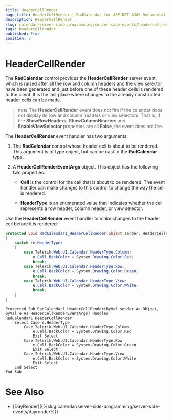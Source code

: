 ```yaml
---
title: HeaderCellRender
page_title: HeaderCellRender | RadCalendar for ASP.NET AJAX Documentation
description: HeaderCellRender
slug: calendar/server-side-programming/server-side-events/headercellrender
tags: headercellrender
published: True
position: 2
---
```


# HeaderCellRender



The **RadCalendar** control provides the
**HeaderCellRender** server event, which is raised after all the
row and column headers and the view selector have been generated and just
before one of these header cells is rendered to the client. It is the last
place where changes to the already constructed header cells can be made.

>note 
The **HeaderCellRender** event does not fire if the calendar does not display its row and column headers or view selectors. That is, if the **ShowRowHeaders**, **ShowColumnHeaders** and **EnableViewSelector** properties are all **False**, the event does not fire.
>


The **HeaderCellRender** event handler has two arguments:

1. The **RadCalendar** control whose header cell is about to be rendered. This argument is of type object, but can be cast to the **RadCalendar** type.

2. A **HeaderCellRenderEventArgs** object. This object has the following two properties:

	* **Cell** is the control for the cell that is about to be rendered. The event handler can make changes to this control to change the way the cell is rendered.

	* **HeaderType** is an enumerated value that indicates whether the cell represents a row header, column header, or view selector.

Use the **HeaderCellRender** event handler to make changes to the header cell before it is rendered:



````C#
protected void RadCalendar1_HeaderCellRender(object sender, HeaderCellRenderEventArgs e)
{
    switch (e.HeaderType)
    {
        case Telerik.Web.UI.Calendar.HeaderType.Column:
            e.Cell.BackColor = System.Drawing.Color.Red;
            break;
        case Telerik.Web.UI.Calendar.HeaderType.Row:
            e.Cell.BackColor = System.Drawing.Color.Green;
            break;
        case Telerik.Web.UI.Calendar.HeaderType.View:
            e.Cell.BackColor = System.Drawing.Color.White;
            break;
    }
}
````
````VB.NET
Protected Sub RadCalendar1_HeaderCellRender(ByVal sender As Object, ByVal e As HeaderCellRenderEventArgs) Handles RadCalendar1.HeaderCellRender
    Select Case e.HeaderType
        Case Telerik.Web.UI.Calendar.HeaderType.Column
            e.Cell.BackColor = System.Drawing.Color.Red
            Exit Select
        Case Telerik.Web.UI.Calendar.HeaderType.Row
            e.Cell.BackColor = System.Drawing.Color.Green
            Exit Select
        Case Telerik.Web.UI.Calendar.HeaderType.View
            e.Cell.BackColor = System.Drawing.Color.White
            Exit Select
    End Select
End Sub
````


# See Also

 * [DayRender]({%slug calendar/server-side-programming/server-side-events/dayrender%})
